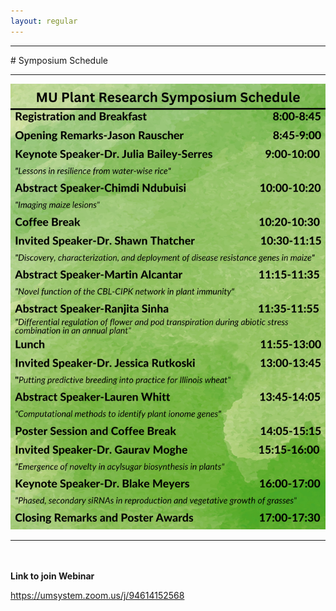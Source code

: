 ```yaml
---
layout: regular
---
```


<hr style="clear: both;" />
# Symposium Schedule
<hr style="clear: both;" />
<img src="/img/2023_SymposiumSchedule-2242023_final.png" style="max-width:100%"/>
<hr style="clear: both;" />

<br /><br />
**Link to join Webinar**
<br />
<p><a href="https://umsystem.zoom.us/j/94614152568">https://umsystem.zoom.us/j/94614152568</a></p>


